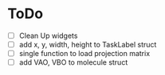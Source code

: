 # ToDo
- [ ] Clean Up widgets
- [ ] add x, y, width, height to TaskLabel struct
- [ ] single function to load projection matrix
- [ ] add VAO, VBO to molecule struct

